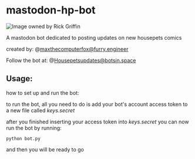 # mastodon-hp-bot

![Image owned by Rick Griffin](https://files.botsin.space/accounts/headers/110/094/117/449/390/447/original/f39dc27ba097be13.jpeg)

A mastodon bot dedicated to posting updates on new housepets comics

created by: @maxthecomputerfox@furry.engineer

Follow the bot at: @Housepetsupdates@botsin.space

## Usage:
how to set up and run the bot:

to run the bot, all you need to do is add your bot's account
access token to a new file called *keys.secret*

after you finished inserting your access token into *keys.secret* you can now run the bot by running:
```
python bot.py
```
and then you will be ready to go